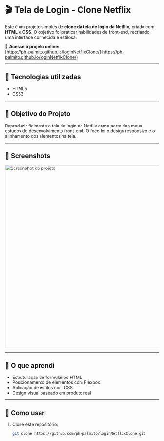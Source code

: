 # 🎬 Tela de Login - Clone Netflix

Este é um projeto simples de **clone da tela de login da Netflix**, criado com **HTML** e **CSS**. O objetivo foi praticar habilidades de front-end, recriando uma interface conhecida e estilosa.

🔗 **Acesse o projeto online:**  
[https://ph-palmito.github.io/loginNetflixClone/](https://ph-palmito.github.io/loginNetflixClone/)

---

## 🚀 Tecnologias utilizadas

- HTML5
- CSS3

---

## 🎯 Objetivo do Projeto

Reproduzir fielmente a tela de login da Netflix como parte dos meus estudos de desenvolvimento front-end. O foco foi o design responsivo e o alinhamento dos elementos na tela.

---

## 📸 Screenshots

<img src="https://ph-palmito.github.io/loginNetflixClone/assets/preview.png" alt="Screenshot do projeto" width="600"/>  
<!-- Certifique-se de que essa imagem existe no seu repositório. Coloque o caminho correto caso seja diferente. -->

---

## 🧠 O que aprendi

- Estruturação de formulários HTML
- Posicionamento de elementos com Flexbox
- Aplicação de estilos com CSS
- Design visual baseado em produto real

---

## 📁 Como usar

1. Clone este repositório:
   ```bash
   git clone https://github.com/ph-palmito/loginNetflixClone.git


